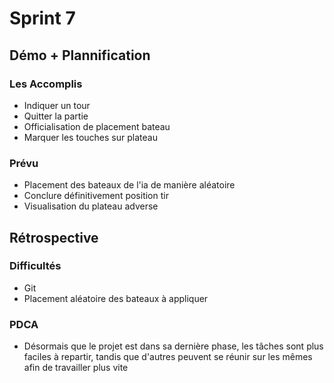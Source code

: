 # Sprint 7

## Démo + Plannification

### Les Accomplis
- Indiquer un tour
- Quitter la partie
- Officialisation de placement bateau
- Marquer les touches sur plateau

### Prévu
- Placement des bateaux de l'ia de manière aléatoire
- Conclure définitivement position tir
- Visualisation du plateau adverse

## Rétrospective

### Difficultés
* Git
* Placement aléatoire des bateaux à appliquer

### PDCA
* Désormais que le projet est dans sa dernière phase, les tâches sont plus faciles à repartir, tandis que d'autres peuvent se réunir sur les mêmes afin de travailler plus vite
